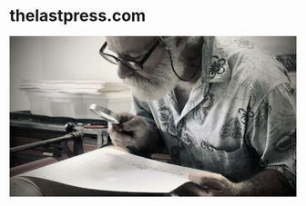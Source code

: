 # thelastpress.com

![Chad Oness moving the Last Press for the last time.](./frontend/src/assets/inspection.jpg)
